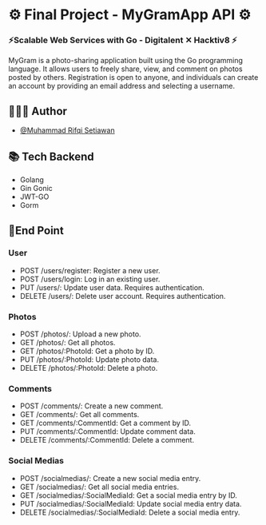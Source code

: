 # ⚙️ Final Project - MyGramApp API ⚙️

### ⚡️Scalable Web Services with Go - Digitalent ✕ Hacktiv8 ⚡️


MyGram is a photo-sharing application built using the Go programming language. It allows users to freely share, view, and comment on photos posted by others. Registration is open to anyone, and individuals can create an account by providing an email address and selecting a username.


## 🧑🏻‍💻 Author

- [@Muhammad Rifqi Setiawan](https://github.com/rifqi142)


## 📚 Tech Backend

- Golang
- Gin Gonic
- JWT-GO
- Gorm


##  📲End Point

### User
- POST /users/register: Register a new user.
- POST /users/login: Log in an existing user.
- PUT /users/: Update user data. Requires authentication.
- DELETE /users/: Delete user account. Requires authentication.


### Photos
- POST /photos/: Upload a new photo.
- GET /photos/: Get all photos.
- GET /photos/:PhotoId: Get a photo by ID.
- PUT /photos/:PhotoId: Update photo data.
- DELETE /photos/:PhotoId: Delete a photo.

### Comments
- POST /comments/: Create a new comment.
- GET /comments/: Get all comments.
- GET /comments/:CommentId: Get a comment by ID.
- PUT /comments/:CommentId: Update comment data.
- DELETE /comments/:CommentId: Delete a comment.

### Social Medias
- POST /socialmedias/: Create a new social media entry.
- GET /socialmedias/: Get all social media entries.
- GET /socialmedias/:SocialMediaId: Get a social media entry by ID.
- PUT /socialmedias/:SocialMediaId: Update social media entry data.
- DELETE /socialmedias/:SocialMediaId: Delete a social media entry.